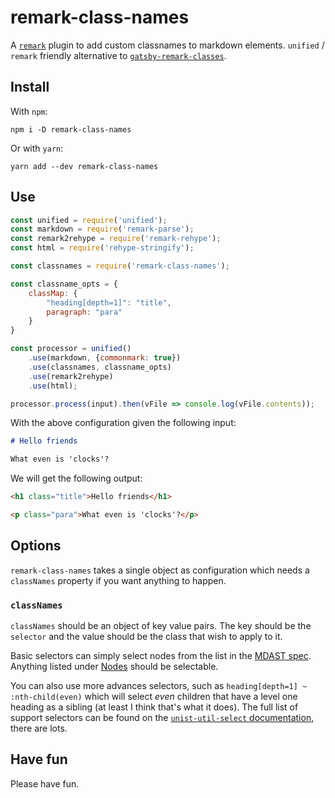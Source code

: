 # remark-class-names

A [`remark`](https://github.com/remarkjs/remark) plugin to add custom classnames to markdown elements. `unified` / `remark` friendly alternative to [`gatsby-remark-classes`](https://github.com/chrisg86/gatsby-remark-classes).

## Install

With `npm`:
```
npm i -D remark-class-names
```

Or with `yarn`:
```
yarn add --dev remark-class-names
```

## Use

```js
const unified = require('unified');
const markdown = require('remark-parse');
const remark2rehype = require('remark-rehype');
const html = require('rehype-stringify');

const classnames = require('remark-class-names');

const classname_opts = { 
	classMap: { 
		"heading[depth=1]": "title", 
		paragraph: "para"
	}
}

const processor = unified()
	.use(markdown, {commonmark: true})
	.use(classnames, classname_opts)
	.use(remark2rehype)
	.use(html);

processor.process(input).then(vFile => console.log(vFile.contents));
```

With the above configuration given the following input:

```md
# Hello friends

What even is 'clocks'?
```

We will get the following output:

```html
<h1 class="title">Hello friends</h1>

<p class="para">What even is 'clocks'?</p>
```

## Options

`remark-class-names` takes a single object as configuration which needs a `classNames` property if you want anything to happen.

### `classNames`

`classNames` should be an object of key value pairs. The key should be the `selector` and the value should be the class that wish to apply to it.

Basic selectors can simply select nodes from the list in the [MDAST spec](https://github.com/syntax-tree/mdast). Anything listed under [Nodes](https://github.com/syntax-tree/mdast#nodes) should be selectable.

You can also use more advances selectors, such as `heading[depth=1] ~ :nth-child(even)` which will select _even_ children that have a level one heading as a sibling (at least I think that's what it does). The full list of support selectors can be found on the [`unist-util-select` documentation](https://github.com/syntax-tree/unist-util-select#support), there are lots.

## Have fun

Please have fun.

